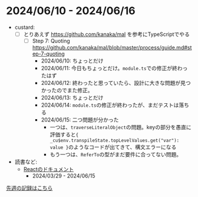 # 2024/06/10 - 2024/06/16

- custard:
    - [ ] とりあえず <https://github.com/kanaka/mal> を参考にTypeScriptでやる
        - [ ] Step 7: Quoting <https://github.com/kanaka/mal/blob/master/process/guide.md#step-7-quoting>
            - 2024/06/10: ちょっとだけ
            - 2024/06/11: 今日もちょっとだけ。`module.ts`での修正が終わったはず
            - 2024/06/12: 終わったと思っていたら、設計に大きな問題が見つかったのでまた修正。
            - 2024/06/13: ちょっとだけ
            - 2024/06/14: `module.ts`の修正が終わったが、まだテストは落ちる
            - 2024/06/15: 二つ問題が分かった
                - 一つは、`traverseLiteralObject`の問題。keyの部分を愚直に評価すると`{ _cu$env.transpileState.topLevelValues.get("var"): value }`のようなコードが出てきて、構文エラーになる
                - もう一つは、`ReferTo`の型がまだ要件に合ってない問題。
- 読書など:
    - [Reactのドキュメント](https://ja.react.dev/learn)
        - 2024/03/29 - 2024/06/15

[先週の記録はこちら](https://github.com/igrep/daily-commits/blob/fa254c62b5b7427587327045b79d36e2afe33795/yesterday.md)
